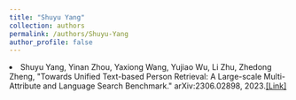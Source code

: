 ```yaml
---
title: "Shuyu Yang"
collection: authors
permalink: /authors/Shuyu-Yang
author_profile: false
---
```

 <li> Shuyu Yang,  Yinan Zhou,  Yaxiong Wang,  Yujiao Wu,  Li Zhu,  Zhedong Zheng, &quot;Towards Unified Text-based Person Retrieval: A Large-scale Multi-Attribute and Language Search Benchmark.&quot; arXiv:2306.02898, 2023.<a href='https://zdzheng.xyz/publication/Towards-2023'>[Link]</a> </li>